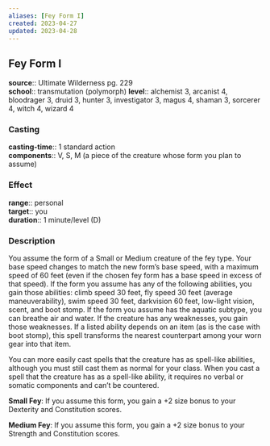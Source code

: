 ```yaml
---
aliases: [Fey Form I]
created: 2023-04-27
updated: 2023-04-28
---
```


## Fey Form I

**source**:: Ultimate Wilderness pg. 229  
**school**:: transmutation (polymorph)
**level**:: alchemist 3, arcanist 4, bloodrager 3, druid 3, hunter 3, investigator 3, magus 4, shaman 3, sorcerer 4, witch 4, wizard 4

### Casting

**casting-time**:: 1 standard action  
**components**:: V, S, M (a piece of the creature whose form you plan to assume)

### Effect

**range**:: personal  
**target**:: you  
**duration**:: 1 minute/level (D)

### Description

You assume the form of a Small or Medium creature of the fey type. Your base speed changes to match the new form’s base speed, with a maximum speed of 60 feet (even if the chosen fey form has a base speed in excess of that speed). If the form you assume has any of the following abilities, you gain those abilities: climb speed 30 feet, fly speed 30 feet (average maneuverability), swim speed 30 feet, darkvision 60 feet, low-light vision, scent, and boot stomp. If the form you assume has the aquatic subtype, you can breathe air and water. If the creature has any weaknesses, you gain those weaknesses. If a listed ability depends on an item (as is the case with boot stomp), this spell transforms the nearest counterpart among your worn gear into that item.  
  
You can more easily cast spells that the creature has as spell-like abilities, although you must still cast them as normal for your class. When you cast a spell that the creature has as a spell-like ability, it requires no verbal or somatic components and can’t be countered.  
  
**Small Fey**: If you assume this form, you gain a +2 size bonus to your Dexterity and Constitution scores.  
  
**Medium Fey**: If you assume this form, you gain a +2 size bonus to your Strength and Constitution scores.
